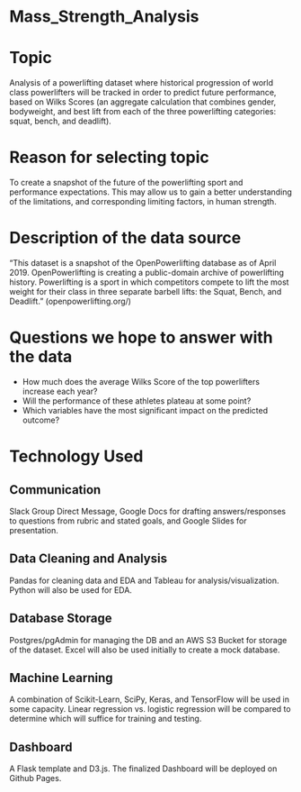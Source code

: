 # Mass_Strength_Analysis
# Topic  
Analysis of a powerlifting dataset where historical progression of world class powerlifters will be tracked in order to predict future performance, based on Wilks Scores (an aggregate calculation that combines gender, bodyweight, and best lift from each of the three powerlifting categories: squat, bench, and deadlift).

# Reason for selecting topic 
To create a snapshot of the future of the powerlifting sport and performance expectations. This may allow us to gain a better understanding of the limitations, and corresponding limiting factors, in human strength.

# Description of the data source
“This dataset is a snapshot of the OpenPowerlifting database as of April 2019. OpenPowerlifting is creating a public-domain archive of powerlifting history. Powerlifting is a sport in which competitors compete to lift the most weight for their class in three separate barbell lifts: the Squat, Bench, and Deadlift.” (openpowerlifting.org/)

# Questions we hope to answer with the data
- How much does the average Wilks Score of the top powerlifters increase each year? 
- Will the performance of these athletes plateau at some point?
- Which variables have the most significant impact on the predicted outcome?

# Technology Used

## Communication
Slack Group Direct Message, Google Docs for drafting answers/responses to questions from rubric and stated goals, and Google Slides for presentation.

## Data Cleaning and Analysis
Pandas for cleaning data and EDA and Tableau for analysis/visualization. Python will also be used for EDA.

## Database Storage
Postgres/pgAdmin for managing the DB and an AWS S3 Bucket for storage of the dataset. Excel will also be used initially to create a mock database.

## Machine Learning
A combination of Scikit-Learn, SciPy, Keras, and TensorFlow will be used in some capacity. Linear regression vs. logistic regression will be compared to determine which will suffice for training and testing.

## Dashboard
A Flask template and D3.js. The finalized Dashboard will be deployed on Github Pages.
